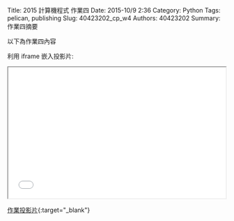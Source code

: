 Title: 2015 計算機程式 作業四
Date: 2015-10/9 2:36
Category: Python
Tags: pelican, publishing
Slug: 40423202_cp_w4
Authors: 40423202
Summary: 作業四摘要

以下為作業四內容

利用 iframe 嵌入投影片:

<iframe src="40423202_cp_w4_p.html" width="500" height="300"></iframe>

[作業投影片](40423202_cp_w4_p.html){:target="_blank"}